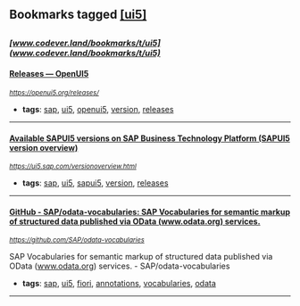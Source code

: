 ## Bookmarks tagged [[ui5]](https://www.codever.land/search?q=[ui5])

_<sup><sup>[www.codever.land/bookmarks/t/ui5](www.codever.land/bookmarks/t/ui5)</sup></sup>_
---
#### [Releases — OpenUI5](https://openui5.org/releases/)
_<sup>https://openui5.org/releases/</sup>_

* **tags**: [sap](../tagged/sap.md), [ui5](../tagged/ui5.md), [openui5](../tagged/openui5.md), [version](../tagged/version.md), [releases](../tagged/releases.md)
---
#### [Available SAPUI5 versions on SAP Business Technology Platform (SAPUI5 version overview)](https://ui5.sap.com/versionoverview.html)
_<sup>https://ui5.sap.com/versionoverview.html</sup>_

* **tags**: [sap](../tagged/sap.md), [ui5](../tagged/ui5.md), [sapui5](../tagged/sapui5.md), [version](../tagged/version.md), [releases](../tagged/releases.md)
---
#### [GitHub - SAP/odata-vocabularies: SAP Vocabularies for semantic markup of structured data published via OData (www.odata.org) services.](https://github.com/SAP/odata-vocabularies)
_<sup>https://github.com/SAP/odata-vocabularies</sup>_

SAP Vocabularies for semantic markup of structured data published via OData (www.odata.org) services. - SAP/odata-vocabularies
* **tags**: [sap](../tagged/sap.md), [ui5](../tagged/ui5.md), [fiori](../tagged/fiori.md), [annotations](../tagged/annotations.md), [vocabularies](../tagged/vocabularies.md), [odata](../tagged/odata.md)
---
